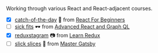 Working through various React and React-adjacent courses.

- [x] [catch-of-the-day](https://github.com/jennygrahamjones/learning-react/tree/main/catch-of-the-day) 🎣 from [React For Beginners](https://github.com/wesbos/React-For-Beginners-Starter-Files)
- [ ] [sick fits](https://github.com/jennygrahamjones/learning-react/tree/main/sick-fits) 🕶 from [Advanced React and Graph QL](https://github.com/wesbos/Advanced-React)
- [x] [reduxstagram](https://github.com/jennygrahamjones/learning-react/tree/main/reduxstagram) 📷 from [Learn Redux](https://github.com/wesbos/Learn-Redux-Starter-Files)
- [ ] [slick slices](https://github.com/jennygrahamjones/learning-react/tree/main/slick-slices) :pizza: from [Master Gatsby](https://github.com/wesbos/master-gatsby)